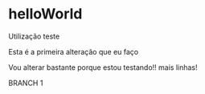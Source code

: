 # helloWorld
Utilização teste

Esta é a primeira alteração que eu faço



Vou alterar bastante porque estou testando!! mais linhas!


BRANCH 1
